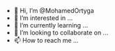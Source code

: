 - 👋 Hi, I’m @MohamedOrtyga
- 👀 I’m interested in ...
- 🌱 I’m currently learning ...
- 💞️ I’m looking to collaborate on ...
- 📫 How to reach me ...

<!---
MohamedOrtyga/MohamedOrtyga is a ✨ special ✨ repository because its `README.md` (this file) appears on your GitHub profile.
You can click the Preview link to take a look at your changes.
--->
